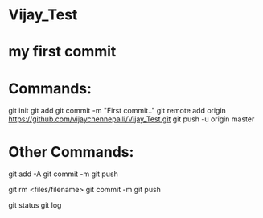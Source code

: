 # Vijay_Test
# my first commit

# Commands:

  git init
  git add
  git commit -m "First commit.."
  git remote add origin https://github.com/vijaychennepalli/Vijay_Test.git
  git push -u origin master

# Other Commands:
  git add -A
  git commit -m <message>
  git push

  git rm <files/filename>
  git commit -m <message>
  git push


  git status
  git log


